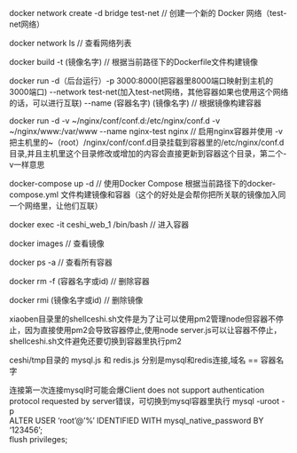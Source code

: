 docker network create -d bridge test-net  //   创建一个新的 Docker 网络（test-net网络）

docker network ls   //   查看网络列表

docker build -t (镜像名字)  //  根据当前路径下的Dockerfile文件构建镜像

docker run -d（后台运行）-p 3000:8000(把容器里8000端口映射到主机的3000端口) --network test-net(加入test-net网络，其他容器如果也使用这个网络的话，可以进行互联) --name (容器名字) (镜像名字)   //  根据镜像构建容器

docker run -d -v ~/nginx/conf/conf.d:/etc/nginx/conf.d -v ~/nginx/www:/var/www --name nginx-test nginx  //  启用nginx容器并使用 -v 把主机里的~（root）/nginx/conf/conf.d目录挂载到容器里的/etc/nginx/conf.d目录,并且主机里这个目录修改或增加的内容会直接更新到容器这个目录，第二个-v一样意思


docker-compose up -d  //  使用Docker Compose 根据当前路径下的docker-compose.yml 文件构建镜像和容器（这个的好处是会帮你把所关联的镜像加入同一个网络里，让他们互联）

docker exec -it ceshi_web_1 /bin/bash    // 进入容器

docker images  //  查看镜像

docker ps -a  //  查看所有容器

docker rm -f (容器名字或id)   //  删除容器

docker rmi (镜像名字或id)   //  删除镜像



xiaoben目录里的shellceshi.sh文件是为了让可以使用pm2管理node但容器不停止，因为直接使用pm2会导致容器停止,使用node server.js可以让容器不停止，shellceshi.sh文件避免还要切换到容器里执行pm2


ceshi/tmp目录的 mysql.js 和 redis.js 分别是mysql和redis连接,域名 == 容器名字

连接第一次连接mysql时可能会爆Client does not support authentication protocol requested by server错误，可切换到mysql容器里执行
          mysql -uroot -p   
          ALTER USER ‘root’@’%’ IDENTIFIED WITH mysql_native_password BY ‘123456’;   
          flush privileges;

